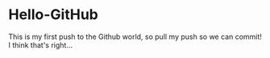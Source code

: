 # Hello-GitHub
This is my first push to the Github world, so pull my push so we can commit!
I think that's right...
